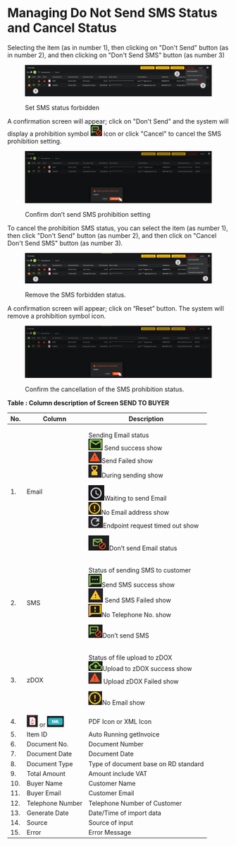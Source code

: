 # Managing Do Not Send SMS Status and Cancel Status

Selecting the item (as in number 1), then clicking on "Don't Send" button (as in number 2), and then clicking on "Don't Send SMS" button (as number 3)

<figure><img src="../../.gitbook/assets/image (89).png" alt=""><figcaption><p>Set SMS status forbidden</p></figcaption></figure>

A confirmation screen will appear; click on "Don't Send" and the system will display a prohibition symbol ![](<../../.gitbook/assets/image (9).png>) icon or click "Cancel" to cancel the SMS prohibition setting.

<figure><img src="../../.gitbook/assets/image (23).png" alt=""><figcaption><p>Confirm don’t send SMS prohibition setting</p></figcaption></figure>

To cancel the prohibition SMS status, you can select the item (as number 1), then click "Don't Send" button (as number 2), and then click on "Cancel Don't Send SMS" button (as number 3).

<figure><img src="../../.gitbook/assets/image (55).png" alt=""><figcaption><p>Remove the SMS forbidden status.</p></figcaption></figure>

A confirmation screen will appear; click on “Reset” button. The system will remove a prohibition symbol icon.

<figure><img src="../../.gitbook/assets/image (96).png" alt=""><figcaption><p>Confirm the cancellation of the SMS prohibition status.</p></figcaption></figure>

**Table : Column description of Screen SEND TO BUYER**

| No. | Column                                                                                          | Description                                                                                                                                                                                                                                                                                                                                                                                                                                                                                                                                                                                                               |
| --- | ----------------------------------------------------------------------------------------------- | ------------------------------------------------------------------------------------------------------------------------------------------------------------------------------------------------------------------------------------------------------------------------------------------------------------------------------------------------------------------------------------------------------------------------------------------------------------------------------------------------------------------------------------------------------------------------------------------------------------------------- |
| 1.  | Email                                                                                           | <p>Sending Email status<br><img src="../../.gitbook/assets/image (85).png" alt=""> Send success show<br> <img src="../../.gitbook/assets/image (46).png" alt="">Send Failed show<br> <img src="../../.gitbook/assets/image (92).png" alt="">During sending show</p><p> <img src="../../.gitbook/assets/image (62).png" alt="">Waiting to send Email<br> <img src="../../.gitbook/assets/image (94).png" alt="">No Email address show<br> <img src="../../.gitbook/assets/image (86).png" alt="">Endpoint request timed out show</p><p> <img src="../../.gitbook/assets/image (53).png" alt="">Don’t send Email status</p> |
| 2.  | SMS                                                                                             | <p>Status of sending SMS to customer<br> <img src="../../.gitbook/assets/image (12).png" alt="">Send SMS success show<br><img src="../../.gitbook/assets/image (25).png" alt=""> Send SMS Failed show<br> <img src="../../.gitbook/assets/image (57).png" alt="">No Telephone No. show</p><p> <img src="../../.gitbook/assets/image (59).png" alt="">Don’t send SMS</p>                                                                                                                                                                                                                                                   |
| 3.  | zDOX                                                                                            | <p>Status of file upload to zDOX<br> <img src="../../.gitbook/assets/image (90).png" alt="">Upload to zDOX success show<br><img src="../../.gitbook/assets/image (41).png" alt=""> Upload zDOX Failed show</p><p> <img src="../../.gitbook/assets/image (34).png" alt="">No Email show</p>                                                                                                                                                                                                                                                                                                                                |
| 4.  |   ![](<../../.gitbook/assets/image (95).png>)    or ![](<../../.gitbook/assets/image (14).png>) | PDF Icon or XML Icon                                                                                                                                                                                                                                                                                                                                                                                                                                                                                                                                                                                                      |
| 5.  | Item ID                                                                                         | Auto Running getInvoice                                                                                                                                                                                                                                                                                                                                                                                                                                                                                                                                                                                                   |
| 6.  | Document No.                                                                                    | Document Number                                                                                                                                                                                                                                                                                                                                                                                                                                                                                                                                                                                                           |
| 7.  | Document Date                                                                                   | Document Date                                                                                                                                                                                                                                                                                                                                                                                                                                                                                                                                                                                                             |
| 8.  | Document Type                                                                                   | Type of document base on RD standard                                                                                                                                                                                                                                                                                                                                                                                                                                                                                                                                                                                      |
| 9.  | Total Amount                                                                                    | Amount include VAT                                                                                                                                                                                                                                                                                                                                                                                                                                                                                                                                                                                                        |
| 10. | Buyer Name                                                                                      | Customer Name                                                                                                                                                                                                                                                                                                                                                                                                                                                                                                                                                                                                             |
| 11. | Buyer Email                                                                                     | Customer Email                                                                                                                                                                                                                                                                                                                                                                                                                                                                                                                                                                                                            |
| 12. | Telephone Number                                                                                | Telephone Number of Customer                                                                                                                                                                                                                                                                                                                                                                                                                                                                                                                                                                                              |
| 13. | Generate Date                                                                                   | Date/Time of import data                                                                                                                                                                                                                                                                                                                                                                                                                                                                                                                                                                                                  |
| 14. | Source                                                                                          | Source of input                                                                                                                                                                                                                                                                                                                                                                                                                                                                                                                                                                                                           |
| 15. | Error                                                                                           | Error Message                                                                                                                                                                                                                                                                                                                                                                                                                                                                                                                                                                                                             |
